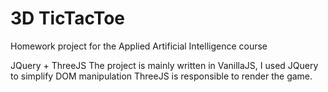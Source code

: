 # 3D TicTacToe
Homework project for the Applied Artificial Intelligence course

JQuery + ThreeJS
The project is mainly written in VanillaJS, I used JQuery to simplify DOM manipulation
ThreeJS is responsible to render the game.
 
